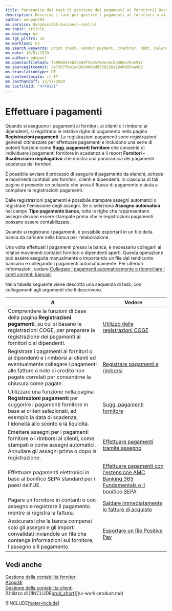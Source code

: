 ```yaml
---
title: Panoramica dei task di gestione dei pagamenti ai fornitori| Documenti Microsoft
description: Descrive i task per gestire i pagamenti ai fornitori o ai creditori, inclusa la registrazione delle righe di pagamento e la visualizzazione di una panoramica del saldo dovuto.
author: edupont04
ms.service: dynamics365-business-central
ms.topic: article
ms.devlang: na
ms.tgt_pltfrm: na
ms.workload: na
ms.search.keywords: print check, vendor payment, creditor, debt, balance due, AP
ms.date: 10/01/2020
ms.author: edupont
ms.openlocfilehash: fa9908544b55e09f5a6578eec0cba000a763e917
ms.sourcegitcommit: 2e7307fbe1eb3b34d0ad9356226a19409054a402
ms.translationtype: HT
ms.contentlocale: it-IT
ms.lasthandoff: 12/17/2020
ms.locfileid: "4749121"
---
```

# <a name="making-payments"></a>Effettuare i pagamenti

Quando si eseguono i pagamenti ai fornitori, ai clienti o i rimborsi ai dipendenti, si registrano le relative righe di pagamento nella pagina **Registrazioni pagamenti**. Le registrazioni pagamenti sono registrazioni generali ottimizzate per effettuare pagamenti e includono una serie di potenti funzioni come **Sugg. pagamenti fornitore** che consente di individuare i pagamenti fornitore in scadenza e il report **Fornitori - Scadenziario riepilogativo** che mostra una panoramica dei pagamenti scadenza dei fornitori.  

È possibile avviare il processo di eseguire il pagamento da elenchi, schede e movimenti contabili per fornitori, clienti e dipendenti. In ciascuna di tali pagine è presente un pulsante che avvia il flusso di pagamento e aiuta a compilare le registrazioni pagamenti.  

Dalle registrazioni pagamenti è possibile stampare assegni automatici o registrare l'emissione degli assegni. Se si seleziona **Assegno automatico** nel campo **Tipo pagamento banca**, tutte le righe che rappresentano assegni devono essere stampate prima che le registrazioni pagamenti possano essere contabilizzate.

Quando si registrano i pagamenti, è possibile esportarli in un file della banca da caricare nella banca per l'elaborazione.

Una volta effettuati i pagamenti presso la banca, è necessario collegarli ai relativi movimenti contabili fornitori o dipendenti aperti. Questa operazione può essere eseguita manualmente o importando un file del rendiconto bancario e collegando i pagamenti automaticamente. Per ulteriori informazioni, vedere [Collegare i pagamenti automaticamente e riconciliare i conti correnti bancari](receivables-apply-payments-auto-reconcile-bank-accounts.md).

Nella tabella seguente viene descritta una sequenza di task, con collegamenti agli argomenti che li descrivono.

| A | Vedere |
| --- | --- |
|Comprendere la funzioni di base della pagina **Registrazioni pagamenti**, su cui si basano le registrazioni COGE, per preparare la registrazione dei pagamenti ai fornitori o ai dipendenti.|[Utilizzo delle registrazioni COGE](ui-work-general-journals.md)|
|Registrare i pagamenti ai fornitori o ai dipendenti e i rimborsi ai clienti ed eventualmente collegare i pagamenti alle fatture o note di credito non pagate correlati per consentirne la chiusura come pagate.|[Registrare pagamenti e rimborsi](payables-how-post-payments-refunds.md)|
| Utilizzare una funzione nella pagina **Registrazioni pagamenti** per suggerire i pagamenti fornitore in base ai criteri selezionati, ad esempio la data di scadenza, l'idoneità allo sconto e la liquidità. |[Sugg. pagamenti fornitore](payables-how-suggest-vendor-payments.md) |
| Emettere assegni per i pagamenti fornitore o i rimborsi ai clienti, come stampati o come assegni automatici. Annullare gli assegni prima o dopo la registrazione. |[Effettuare pagamenti tramite assegno](payables-how-work-checks.md) |
|Effettuare pagamenti elettronici in base al bonifico SEPA standard per i paesi dell'UE.|[Effettuare pagamenti con l'estensione AMC Banking 365 Fundamentals o il bonifico SEPA](finance-make-payments-with-bank-data-conversion-service-or-sepa-credit-transfer.md)|
| Pagare un fornitore in contanti o con assegno e registrare il pagamento mentre si registra la fattura. |[Saldare immediatamente le fatture di acquisto](finance-how-to-settle-purchase-invoices-promptly.md) |
| Assicurarsi che la banca compensi solo gli assegni e gli importi convalidati inviandole un file che contenga informazioni sul fornitore, l'assegno e il pagamento. |[Esportare un file Positive Pay](finance-how-positive-pay.md) |

## <a name="see-also"></a>Vedi anche
[Gestione della contabilità fornitori](payables-manage-payables.md)  
[Acquisti](purchasing-manage-purchasing.md)  
[Gestione della contabilità clienti](receivables-manage-receivables.md)  
[Utilizzo di [!INCLUDE[prod_short](includes/prod_short.md)]](ui-work-product.md)  


[!INCLUDE[footer-include](includes/footer-banner.md)]